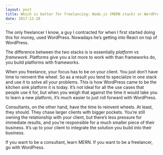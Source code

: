 ```yaml
---
layout: post
title: Which is better for freelancing: Node.js (MERN stack) or WordPress and PHP?
date: 2017-12-28
---
```


<p>The only freelancer I know, a guy I contracted for when I first started doing this for money, used WordPress. Nowadays he’s getting into React on top of WordPress.</p><p>The difference between the two stacks is is essentially <i>platform</i> vs <i>framework</i>. Platforms give you a lot more to work with than frameworks do, you build platforms with frameworks.</p><p>When you freelance, your focus has to be on your client. You just don’t have time to reinvent the wheel. So as a result you tend to specialize in one stack and use it to solve all your problems. This is how WordPress came to be the kitchen sink platform it is today. It’s not ideal for all the use cases that people use it for, but when you weigh that against the time it would take you to learn a new platform, it’s much easier to just roll forward with WordPress.</p><p>Consultants, on the other hand, have the time to reinvent wheels. At least, they should. They chase larger clients with bigger pockets. You’re still owning the relationship with your client, but there’s less pressure for immediate results, and you’re responsible for a much smaller piece of their business. It’s up to your client to integrate the solution you build into their business.</p><p>If you want to be a consultant, learn MERN. If you want to be a freelancer, go with WordPress.</p>

